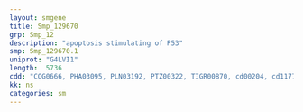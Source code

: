 ```yaml
---
layout: smgene
title: Smp_129670
grp: Smp_12
description: "apoptosis stimulating of P53"
smp: Smp_129670.1
uniprot: "G4LVI1"
length:  5736
cdd: "COG0666, PHA03095, PLN03192, PTZ00322, TIGR00870, cd00204, cd11770, cl02529, cl17036, pfam00023, pfam12796, pfam14604, smart00248, smart00326"
kk: ns
categories: sm
---
```

